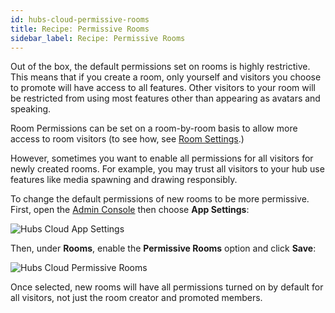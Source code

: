 ```yaml
---
id: hubs-cloud-permissive-rooms
title: Recipe: Permissive Rooms
sidebar_label: Recipe: Permissive Rooms
---
```


Out of the box, the default permissions set on rooms is highly restrictive. This means that if you create a room, only yourself and visitors you choose to promote will have access to all features. Other visitors to your room will be restricted from using most features other than appearing as avatars and speaking.

Room Permissions can be set on a room-by-room basis to allow more access to room visitors (to see how, see [Room Settings](hubs-room-settings-ko.md).)

However, sometimes you want to enable all permissions for all visitors for newly created rooms. For example, you may trust all visitors to your hub use features like media spawning and drawing responsibly.

To change the default permissions of new rooms to be more permissive. First, open the [Admin Console](hubs-cloud-getting-started-ko.md) then choose **App Settings**:

![Hubs Cloud App Settings](img/hubs-cloud-app-settings.jpeg)

Then, under **Rooms**, enable the **Permissive Rooms** option and click **Save**:

![Hubs Cloud Permissive Rooms](img/hubs-cloud-permissive-rooms.jpeg)

Once selected, new rooms will have all permissions turned on by default for all visitors, not just the room creator and promoted members.
